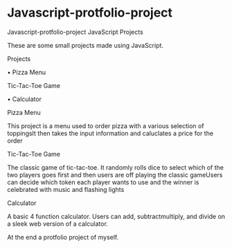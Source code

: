 # Javascript-protfolio-project
Javascript-protfolio-project
JavaScript Projects

These are some small projects made using JavaScript.

Projects

• Pizza Menu

Tic-Tac-Toe Game

• Calculator

Pizza Menu

This project is a menu used to order pizza with a various selection of toppingsIt then takes the input information and caluclates a price for the order

Tic-Tac-Toe Game

The classic game of tic-tac-toe. It randomly rolls dice to select which of the two players goes first and then users are off playing the classic gameUsers can decide which token each player wants to use and the winner is celebrated with music and flashing lights

Calculator

A basic 4 function calculator. Users can add, subtractmultiply, and divide on a sleek web version of a calculator.

At the end a protfolio project of myself.
